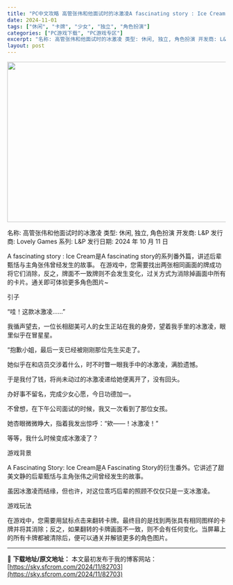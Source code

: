 ```yaml
---
title: "PC中文攻略 高管张伟和他面试时的冰激凌A fascinating story : Ice Cream 116M"
date: 2024-11-01
tags: ["休闲", "卡牌", "少女", "独立", "角色扮演"]
categories: ["PC游戏下载", "PC游戏专区"]
excerpt: "名称: 高管张伟和他面试时的冰激凌 类型: 休闲, 独立, 角色扮演 开发商: L&amp;P 发行商: Lovely Games 系列: L&amp;P 发行日期: 2024 年 10 月 11 日 A fascinating story : Ice Cream是A fascinating sto&hellip;"
layout: post
---
```


<img class="aligncenter size-full wp-image-82704" src="https://sky.sfcrom.com/wp-content/uploads/2024/11/2024110101370233.webp" alt="" width="660" height="370" />

名称: 高管张伟和他面试时的冰激凌
类型: 休闲, 独立, 角色扮演
开发商: L&amp;P
发行商: Lovely Games
系列: L&amp;P
发行日期: 2024 年 10 月 11 日

A fascinating story : Ice Cream是A fascinating story的系列番外篇，讲述后辈甄恬与主角张伟曾经发生的故事。 在游戏中，您需要找出两张相同画面的牌成功将它们消除，反之，牌面不一致牌则不会发生变化，过关方式为消除掉画面中所有的卡片。通关即可体验更多角色图片~

引子

“哇！这款冰激凌……”

我循声望去，一位长相甜美可人的女生正站在我的身旁，望着我手里的冰激凌，眼里似乎在冒星星。

“抱歉小姐，最后一支已经被刚刚那位先生买走了。

她似乎在和店员交涉着什么，时不时瞥一眼我手中的冰激凌，满脸遗憾。

于是我付了钱，将尚未动过的冰激凌递给她便离开了，没有回头。

办好事不留名，完成少女心愿，今日功德加一。

不曾想，在下午公司面试的时候，我又一次看到了那位女孩。

她杏眼微微睁大，指着我发出惊呼：“欸——！冰激凌！”

等等，我什么时候变成冰激凌了？

游戏背景

A Fascinating Story: Ice Cream是A Fascinating Story的衍生番外。它讲述了甜美文静的后辈甄恬与主角张伟之间曾经发生的故事。

虽因冰激凌而结缘，但也许，对这位乖巧后辈的照顾不仅仅只是一支冰激凌。

游戏玩法

在游戏中，您需要用鼠标点击来翻转卡牌。最终目的是找到两张具有相同图样的卡牌并将其消除；反之，如果翻转的卡牌画面不一致，则不会有任何变化。当屏幕上的所有卡牌都被清除后，便可以通关并解锁更多的角色图片。

---
📖 **下载地址/原文地址：** 本文最初发布于我的博客网站：[https://sky.sfcrom.com/2024/11/82703](https://sky.sfcrom.com/2024/11/82703)
